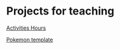 # Projects for teaching

[Activities Hours](https://difex01.github.io/Web-examples/01-activities-hours/)

[Pokemon template](https://difex01.github.io/Web-examples/02-pokemon-template/)